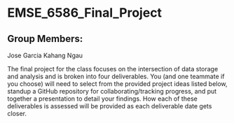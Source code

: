 # EMSE_6586_Final_Project

## Group Members:
Jose Garcia
Kahang Ngau

The final project for the class focuses on the intersection of data storage and analysis and is broken into four deliverables. You (and one teammate if you choose) will need to select from the provided project ideas listed below, standup a GitHub repository for collaborating/tracking progress, and put together a presentation to detail your findings. How each of these deliverables is assessed will be provided as each deliverable date gets closer.
